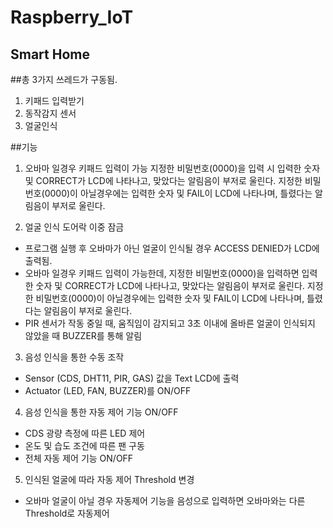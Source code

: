 # Raspberry_IoT
## Smart Home

##총 3가지 쓰레드가 구동됨.
1. 키패드 입력받기
2. 동작감지 센서
3. 얼굴인식

##기능
1. 오바마 일경우 키패드 입력이 가능
지정한 비밀번호(0000)을 입력 시 입력한 숫자 및 CORRECT가 LCD에 나타나고, 맞았다는 알림음이 부저로 울린다.
지정한 비밀번호(0000)이 아닐경우에는 입력한 숫자 및 FAIL이 LCD에 나타나며, 틀렸다는 알림음이 부저로 울린다.

2. 얼굴 인식 도어락 이중 잠금
 - 프로그램 실행 후 오바마가 아닌 얼굴이 인식될 경우 ACCESS DENIED가 LCD에 출력됨. 
 - 오바마 일경우 키패드 입력이 가능한데, 지정한 비밀번호(0000)을 입력하면
   입력한 숫자 및 CORRECT가 LCD에 나타나고, 맞았다는 알림음이 부저로 울린다.
   지정한 비밀번호(0000)이 아닐경우에는 입력한 숫자 및 FAIL이 LCD에 나타나며, 틀렸다는 알림음이 부저로 울린다.
 - PIR 센서가 작동 중일 때, 움직임이 감지되고 3초 이내에 올바른 얼굴이 인식되지 않았을 때 
   BUZZER를 통해 알림

3. 음성 인식을 통한 수동 조작
 - Sensor (CDS, DHT11, PIR, GAS) 값을 Text LCD에 출력
 - Actuator (LED, FAN, BUZZER)를 ON/OFF
4. 음성 인식을 통한 자동 제어 기능 ON/OFF 
 - CDS 광량 측정에 따른 LED 제어
 - 온도 및 습도 조건에 따른 팬 구동
 - 전체 자동 제어 기능 ON/OFF
5. 인식된 얼굴에 따라 자동 제어 Threshold 변경
 - 오바마 얼굴이 아닐 경우 자동제어 기능을 음성으로 입력하면 오바마와는 다른 Threshold로 자동제어

